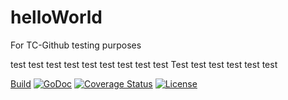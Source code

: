 # helloWorld
For TC-Github testing purposes

test test test test test test test test test Test test test test test test

[Build](https://travis-ci.org/taskcluster/taskcluster-client-go.svg?branch=master)
[![GoDoc](https://godoc.org/github.com/taskcluster/taskcluster-client-go?status.svg)](https://godoc.org/github.com/taskcluster/taskcluster-client-go)
[![Coverage Status](https://coveralls.io/repos/taskcluster/taskcluster-client-go/badge.svg?branch=master&service=github)](https://coveralls.io/github/taskcluster/taskcluster-client-go?branch=master)
[![License](https://img.shields.io/badge/license-MPL%202.0-orange.svg)](http://mozilla.org/MPL/2.0)

